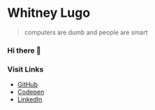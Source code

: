 # Whitney Lugo

> computers are dumb and people are smart

### Hi there 👋

### Visit Links
- [GitHub](https://github.com/WhitneyL808)
- [Codepen](https://codepen.io/whitney-lugo)
- [LinkedIn](https://www.linkedin.com/in/whitneylugo/)


<!--
**WhitneyL808/WhitneyL808** is a ✨ _special_ ✨ repository because its `README.md` (this file) appears on your GitHub profile.

Here are some ideas to get you started:

- 🔭 I’m currently working on ...
- 🌱 I’m currently learning ...
- 👯 I’m looking to collaborate on ...
- 🤔 I’m looking for help with ...
- 💬 Ask me about ...
- 📫 How to reach me: ...
- 😄 Pronouns: ...
- ⚡ Fun fact: ...
-->
